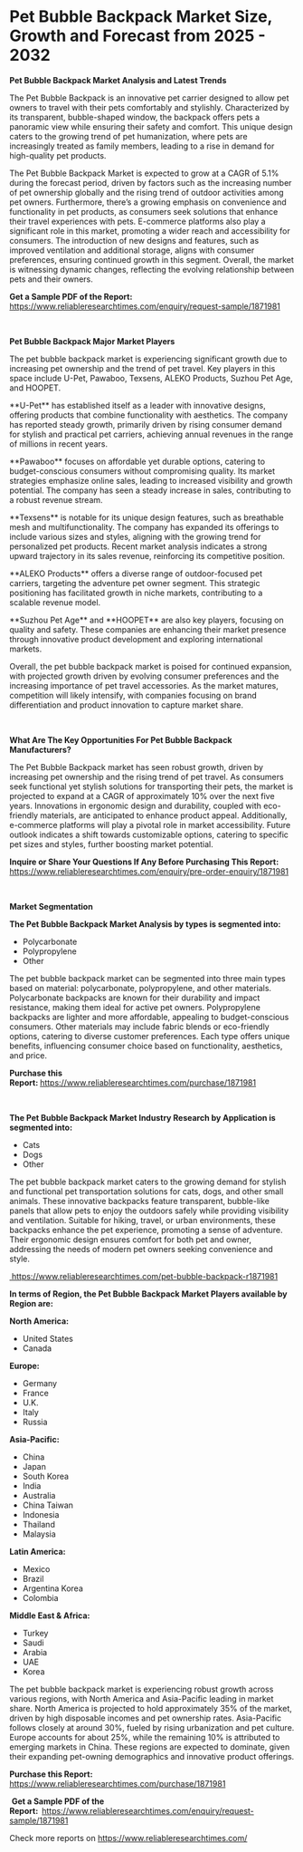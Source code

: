 <p><h1>Pet Bubble Backpack Market Size, Growth and Forecast from 2025 - 2032</h1></p><p><strong>Pet Bubble Backpack Market Analysis and Latest Trends</strong></p>
<p><p>The Pet Bubble Backpack is an innovative pet carrier designed to allow pet owners to travel with their pets comfortably and stylishly. Characterized by its transparent, bubble-shaped window, the backpack offers pets a panoramic view while ensuring their safety and comfort. This unique design caters to the growing trend of pet humanization, where pets are increasingly treated as family members, leading to a rise in demand for high-quality pet products.</p><p>The Pet Bubble Backpack Market is expected to grow at a CAGR of 5.1% during the forecast period, driven by factors such as the increasing number of pet ownership globally and the rising trend of outdoor activities among pet owners. Furthermore, there’s a growing emphasis on convenience and functionality in pet products, as consumers seek solutions that enhance their travel experiences with pets. E-commerce platforms also play a significant role in this market, promoting a wider reach and accessibility for consumers. The introduction of new designs and features, such as improved ventilation and additional storage, aligns with consumer preferences, ensuring continued growth in this segment. Overall, the market is witnessing dynamic changes, reflecting the evolving relationship between pets and their owners.</p></p>
<p><strong>Get a Sample PDF of the Report:&nbsp;</strong> <a href="https://www.reliableresearchtimes.com/enquiry/request-sample/1871981?utm_campaign=3311&utm_medium=2&utm_source=Github&utm_content=ia&utm_term=04042025&utm_id=pet-bubble-backpack">https://www.reliableresearchtimes.com/enquiry/request-sample/1871981</a></p>
<p>&nbsp;</p>
<p><strong>Pet Bubble Backpack Major Market Players</strong></p>
<p><p>The pet bubble backpack market is experiencing significant growth due to increasing pet ownership and the trend of pet travel. Key players in this space include U-Pet, Pawaboo, Texsens, ALEKO Products, Suzhou Pet Age, and HOOPET.</p><p>**U-Pet** has established itself as a leader with innovative designs, offering products that combine functionality with aesthetics. The company has reported steady growth, primarily driven by rising consumer demand for stylish and practical pet carriers, achieving annual revenues in the range of millions in recent years.</p><p>**Pawaboo** focuses on affordable yet durable options, catering to budget-conscious consumers without compromising quality. Its market strategies emphasize online sales, leading to increased visibility and growth potential. The company has seen a steady increase in sales, contributing to a robust revenue stream.</p><p>**Texsens** is notable for its unique design features, such as breathable mesh and multifunctionality. The company has expanded its offerings to include various sizes and styles, aligning with the growing trend for personalized pet products. Recent market analysis indicates a strong upward trajectory in its sales revenue, reinforcing its competitive position.</p><p>**ALEKO Products** offers a diverse range of outdoor-focused pet carriers, targeting the adventure pet owner segment. This strategic positioning has facilitated growth in niche markets, contributing to a scalable revenue model.</p><p>**Suzhou Pet Age** and **HOOPET** are also key players, focusing on quality and safety. These companies are enhancing their market presence through innovative product development and exploring international markets.</p><p>Overall, the pet bubble backpack market is poised for continued expansion, with projected growth driven by evolving consumer preferences and the increasing importance of pet travel accessories. As the market matures, competition will likely intensify, with companies focusing on brand differentiation and product innovation to capture market share.</p></p>
<p>&nbsp;</p>
<p><strong>What Are The Key Opportunities For Pet Bubble Backpack Manufacturers?</strong></p>
<p><p>The Pet Bubble Backpack market has seen robust growth, driven by increasing pet ownership and the rising trend of pet travel. As consumers seek functional yet stylish solutions for transporting their pets, the market is projected to expand at a CAGR of approximately 10% over the next five years. Innovations in ergonomic design and durability, coupled with eco-friendly materials, are anticipated to enhance product appeal. Additionally, e-commerce platforms will play a pivotal role in market accessibility. Future outlook indicates a shift towards customizable options, catering to specific pet sizes and styles, further boosting market potential.</p></p>
<p><strong>Inquire or Share Your Questions If Any Before Purchasing This Report:</strong> <a href="https://www.reliableresearchtimes.com/enquiry/pre-order-enquiry/1871981?utm_campaign=3311&utm_medium=2&utm_source=Github&utm_content=ia&utm_term=04042025&utm_id=pet-bubble-backpack">https://www.reliableresearchtimes.com/enquiry/pre-order-enquiry/1871981</a></p>
<p>&nbsp;</p>
<p><strong>Market Segmentation</strong></p>
<p><strong>The Pet Bubble Backpack Market Analysis by types is segmented into:</strong></p>
<p><ul><li>Polycarbonate</li><li>Polypropylene</li><li>Other</li></ul></p>
<p><p>The pet bubble backpack market can be segmented into three main types based on material: polycarbonate, polypropylene, and other materials. Polycarbonate backpacks are known for their durability and impact resistance, making them ideal for active pet owners. Polypropylene backpacks are lighter and more affordable, appealing to budget-conscious consumers. Other materials may include fabric blends or eco-friendly options, catering to diverse customer preferences. Each type offers unique benefits, influencing consumer choice based on functionality, aesthetics, and price.</p></p>
<p><strong>Purchase this Report:&nbsp;</strong><a href="https://www.reliableresearchtimes.com/purchase/1871981?utm_campaign=3311&utm_medium=2&utm_source=Github&utm_content=ia&utm_term=04042025&utm_id=pet-bubble-backpack">https://www.reliableresearchtimes.com/purchase/1871981</a></p>
<p>&nbsp;</p>
<p><strong>The Pet Bubble Backpack Market Industry Research by Application is segmented into:</strong></p>
<p><ul><li>Cats</li><li>Dogs</li><li>Other</li></ul></p>
<p><p>The pet bubble backpack market caters to the growing demand for stylish and functional pet transportation solutions for cats, dogs, and other small animals. These innovative backpacks feature transparent, bubble-like panels that allow pets to enjoy the outdoors safely while providing visibility and ventilation. Suitable for hiking, travel, or urban environments, these backpacks enhance the pet experience, promoting a sense of adventure. Their ergonomic design ensures comfort for both pet and owner, addressing the needs of modern pet owners seeking convenience and style.</p></p>
<p><a href="https://www.reliableresearchtimes.com/pet-bubble-backpack-r1871981?utm_campaign=3311&utm_medium=2&utm_source=Github&utm_content=ia&utm_term=04042025&utm_id=pet-bubble-backpack">&nbsp;https://www.reliableresearchtimes.com/pet-bubble-backpack-r1871981</a></p>
<p><strong>In terms of Region, the Pet Bubble Backpack Market Players available by Region are:</strong></p>
<p>
    <p> <strong> North America: </strong>
        <ul>
            <li>United States</li>
            <li>Canada</li>
        </ul>
        </p> 
    <p> <strong> Europe: </strong>
        <ul>
            <li>Germany</li>
            <li>France</li>
            <li>U.K.</li>
            <li>Italy</li>
            <li>Russia</li>
        </ul>
        </p> 
    <p> <strong> Asia-Pacific: </strong>
        <ul>
            <li>China</li>
            <li>Japan</li>
            <li>South Korea</li>
            <li>India</li>
            <li>Australia</li>
            <li>China Taiwan</li>
            <li>Indonesia</li>
            <li>Thailand</li>
            <li>Malaysia</li>
        </ul>
        </p> 
    <p> <strong> Latin America: </strong>
        <ul>
            <li>Mexico</li>
            <li>Brazil</li>
            <li>Argentina Korea</li>
            <li>Colombia</li>
        </ul>
        </p> 
    <p> <strong> Middle East & Africa: </strong>
        <ul>
            <li>Turkey</li>
            <li>Saudi</li>
            <li>Arabia</li>
            <li>UAE</li>
            <li>Korea</li>
        </ul>
    </p>
    </p>
<p><p>The pet bubble backpack market is experiencing robust growth across various regions, with North America and Asia-Pacific leading in market share. North America is projected to hold approximately 35% of the market, driven by high disposable incomes and pet ownership rates. Asia-Pacific follows closely at around 30%, fueled by rising urbanization and pet culture. Europe accounts for about 25%, while the remaining 10% is attributed to emerging markets in China. These regions are expected to dominate, given their expanding pet-owning demographics and innovative product offerings.</p></p>
<p><strong>Purchase this Report: </strong><a href="https://www.reliableresearchtimes.com/purchase/1871981?utm_campaign=3311&utm_medium=2&utm_source=Github&utm_content=ia&utm_term=04042025&utm_id=pet-bubble-backpack">https://www.reliableresearchtimes.com/purchase/1871981</a></p>
<p>&nbsp;<strong>Get a Sample PDF of the Report:&nbsp;&nbsp;</strong><a href="https://www.reliableresearchtimes.com/enquiry/request-sample/1871981?utm_campaign=3311&utm_medium=2&utm_source=Github&utm_content=ia&utm_term=04042025&utm_id=pet-bubble-backpack">https://www.reliableresearchtimes.com/enquiry/request-sample/1871981</a></p>
<p><strong></strong></p>
<p>Check more reports on <a href="https://www.reliableresearchtimes.com/?utm_campaign=3311&utm_medium=2&utm_source=Github&utm_content=ia&utm_term=04042025&utm_id=pet-bubble-backpack">https://www.reliableresearchtimes.com/</a></p>
